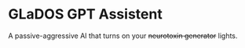 # GLaDOS GPT Assistent

A passive-aggressive AI that turns on your ~~neurotoxin generator~~ lights.
